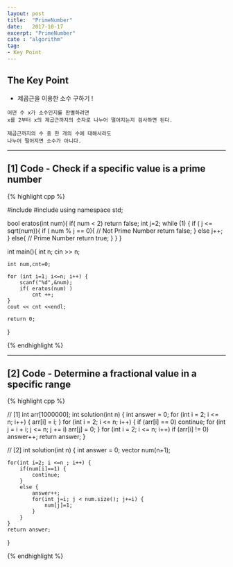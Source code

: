 ```yaml
---
layout: post
title:  "PrimeNumber"
date:   2017-10-17
excerpt: "PrimeNumber"
cate : "algorithm"
tag:
- Key Point
---
```


## The Key Point

* 제곱근을 이용한 소수 구하기 !

```
어떤 수 x가 소수인지를 판별하려면 
x를 2부터 x의 제곱근까지의 숫자로 나누어 떨어지는지 검사하면 된다.

제곱근까지의 수 중 한 개의 수에 대해서라도
나누어 떨어지면 소수가 아니다. 
```


---

## [1] Code - Check if a specific value is a prime number

{% highlight cpp %}

#include<iostream>
#include<cmath>
using namespace std;

bool eratos(int num){
    if( num < 2) return false;
    int j=2;
    while (1) {
        if ( j <= sqrt(num)){
            if ( num % j == 0){
                // Not Prime Number
                return false;
            }
            else
                j++;
        }
        else{
            // Prime Number
            return true;
        }
    }
}

int main(){
    int n;
    cin >> n;
    
    int num,cnt=0;
    
    for (int i=1; i<=n; i++) {
        scanf("%d",&num);
        if( eratos(num) )
            cnt ++;
    }
    cout << cnt <<endl;

    return 0;    
}



{% endhighlight %}

---


## [2] Code - Determine a fractional value in a specific range

{% highlight cpp %}


// [1]
int arr[1000000];
int solution(int n) {
    int answer = 0;
    for (int i = 2; i <= n; i++) {
        arr[i] = i;
    }
    for (int i = 2; i <= n; i++)
    {
        if (arr[i] == 0)
            continue;
        for (int j = i + i; j <= n; j += i)
            arr[j] = 0;
    }
    for (int i = 2; i <= n; i++)
        if (arr[i] != 0)
            answer++;
    return answer;
}

// [2]
int solution(int n) {
    int answer = 0;
    vector<int> num(n+1);
    
    for(int i=2; i <=n ; i++) {
        if(num[i]==1) {
            continue;
        }
        else {
            answer++;
            for(int j=i; j < num.size(); j+=i) {
                num[j]=1;
            }
        }
    }
    return answer;
}


{% endhighlight %}
